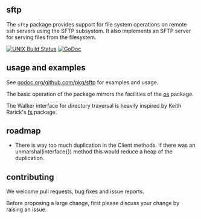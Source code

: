 sftp
----

The `sftp` package provides support for file system operations on remote ssh
servers using the SFTP subsystem. It also implements an SFTP server for serving
files from the filesystem.

[![UNIX Build Status](https://travis-ci.org/pkg/sftp.svg?branch=master)](https://travis-ci.org/pkg/sftp) [![GoDoc](http://godoc.org/github.com/pkg/sftp?status.svg)](http://godoc.org/github.com/pkg/sftp)

usage and examples
------------------

See [godoc.org/github.com/pkg/sftp](http://godoc.org/github.com/pkg/sftp) for
examples and usage.

The basic operation of the package mirrors the facilities of the
[os](http://golang.org/pkg/os) package.

The Walker interface for directory traversal is heavily inspired by Keith
Rarick's [fs](http://godoc.org/github.com/kr/fs) package.

roadmap
-------

 * There is way too much duplication in the Client methods. If there was an
   unmarshal(interface{}) method this would reduce a heap of the duplication.

contributing
------------

We welcome pull requests, bug fixes and issue reports.

Before proposing a large change, first please discuss your change by raising an issue.
